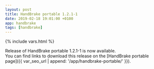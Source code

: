 ```yaml
---
layout: post
title: HandBrake portable 1.2.1-1
date: 2019-02-18 19:01:00 +0100
app: handbrake
tags: [handbrake]
---
```

{% include vars.html %}

Release of HandBrake portable 1.2.1-1 is now available.<br />
You can find links to download this release on the [HandBrake portable page]({{ var_seo_url | append: '/app/handbrake-portable/' }}).